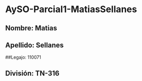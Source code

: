# AySO-Parcial1-MatiasSellanes

##  Nombre: Matias
## Apellido: Sellanes
##Legajo: 110071
## División: TN-316
